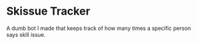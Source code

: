 # Skissue Tracker

A dumb bot I made that keeps track of how many times a specific person says skill issue.
